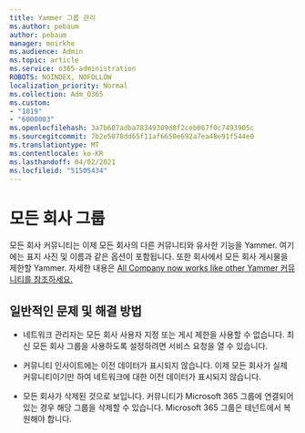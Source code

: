 ```yaml
---
title: Yammer 그룹 관리
ms.author: pebaum
author: pebaum
manager: mnirkhe
ms.audience: Admin
ms.topic: article
ms.service: o365-administration
ROBOTS: NOINDEX, NOFOLLOW
localization_priority: Normal
ms.collection: Adm_O365
ms.custom:
- "1019"
- "6000003"
ms.openlocfilehash: 3a7b607adba78349309d8f2ceb067f0c7493905c
ms.sourcegitcommit: 7b2e5078dd65f11af6650e692a7ea48e91f544e0
ms.translationtype: MT
ms.contentlocale: ko-KR
ms.lasthandoff: 04/02/2021
ms.locfileid: "51505434"
---
```

# <a name="all-company-group"></a>모든 회사 그룹

모든 회사 커뮤니티는 이제 모든 회사의 다른 커뮤니티와 유사한 기능을 Yammer. 여기에는 표지 사진 및 이름과 같은 옵션이 포함됩니다. 또한 회사에서 모든 회사 게시물을 제한할 Yammer. 자세한 내용은 [All Company now works like other Yammer 커뮤니티를 참조하세요.](https://docs.microsoft.com/yammer/manage-yammer-groups/yammer-all-company-yammer-community)

## <a name="common-issues-and-solutions"></a>일반적인 문제 및 해결 방법

- 네트워크 관리자는 모든 회사 사용자 지정 또는 게시 제한을 사용할 수 없습니다. 최신 모든 회사 그룹을 사용하도록 설정하려면 서비스 요청을 열 수 있습니다.

- 커뮤니티 인사이트에는 이전 데이터가 표시되지 않습니다. 이제 모든 회사가 실제 커뮤니티이기만 하여 네트워크에 대한 이전 데이터가 표시되지 않습니다.

- 모든 회사가 삭제된 것으로 보입니다. 커뮤니티가 Microsoft 365 그룹에 연결되어 있는 경우 해당 그룹을 삭제할 수 있습니다. Microsoft 365 그룹은 테넌트에서 복원해야 합니다.

